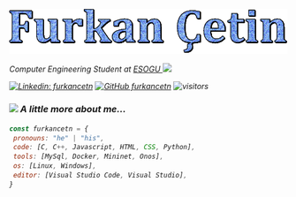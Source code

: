 
<img src="https://raw.githubusercontent.com/furkancetn/furkancetn/main/text.gif">
<p><em>Computer Engineering Student at <a href="https://www.ogu.edu.tr/en">ESOGU </a><img src="https://media.giphy.com/media/fYSnHlufseco8Fh93Z/giphy.gif" width="30"></p>

[![Linkedin: furkancetn](https://img.shields.io/badge/-furkancetn-blue?style=flat-square&logo=Linkedin&logoColor=white)](www.linkedin.com/in/furkancetn)
[![GitHub furkancetn](https://img.shields.io/github/followers/furkancetn?label=follow&style=social)](https://github.com/furkancetn)
![visitors](https://visitor-badge.laobi.icu/badge?page_id=furkancetn.furkancetn)

### <img src="https://media.giphy.com/media/VgCDAzcKvsR6OM0uWg/giphy.gif" width="50"> A little more about me...  
 ```javascript
const furkancetn = {
  pronouns: "he" | "his",
  code: [C, C++, Javascript, HTML, CSS, Python],
  tools: [MySql, Docker, Mininet, Onos],
  os: [Linux, Windows],
  editor: [Visual Studio Code, Visual Studio],
}
```
